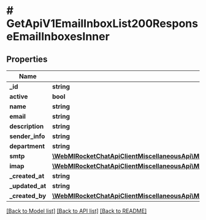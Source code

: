 # # GetApiV1EmailInboxList200ResponseEmailInboxesInner

## Properties

Name | Type | Description | Notes
------------ | ------------- | ------------- | -------------
**_id** | **string** |  | [optional]
**active** | **bool** |  | [optional]
**name** | **string** |  | [optional]
**email** | **string** |  | [optional]
**description** | **string** |  | [optional]
**sender_info** | **string** |  | [optional]
**department** | **string** |  | [optional]
**smtp** | [**\WebMIRocketChatApiClientMiscellaneousApi\Model\GetApiV1EmailInboxList200ResponseEmailInboxesInnerSmtp**](GetApiV1EmailInboxList200ResponseEmailInboxesInnerSmtp.md) |  | [optional]
**imap** | [**\WebMIRocketChatApiClientMiscellaneousApi\Model\GetApiV1EmailInboxList200ResponseEmailInboxesInnerSmtp**](GetApiV1EmailInboxList200ResponseEmailInboxesInnerSmtp.md) |  | [optional]
**_created_at** | **string** |  | [optional]
**_updated_at** | **string** |  | [optional]
**_created_by** | [**\WebMIRocketChatApiClientMiscellaneousApi\Model\GetApiV1EmailInboxList200ResponseEmailInboxesInnerCreatedBy**](GetApiV1EmailInboxList200ResponseEmailInboxesInnerCreatedBy.md) |  | [optional]

[[Back to Model list]](../../README.md#models) [[Back to API list]](../../README.md#endpoints) [[Back to README]](../../README.md)
